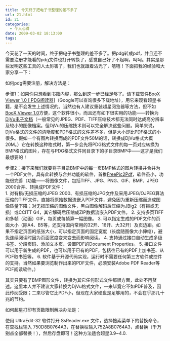 ```yaml
---
title: 今天终于把电子书整理的差不多了
url: 21.html
id: 21
categories:
  - 个人心得
date: 2009-03-02 18:13:00
tags:
---
```


今天花了一天的时间，终于把电子书整理的差不多了。把pdg转成pdf，并且还不需要注册才能看的pdg文件也打开转换了，感觉自己好了不起啊，呵呵。其实是那些发明这些工具的人太厉害了，我们也就跟着沾光了，嘻嘻！下面把我的经验和大家分享一下：  
  
如何pdg需要注册，解决方法是：  
  
步骤1：如果你只想看到书籍内容，那么到这一步已经足够了。请下载软件[BooX Viewer 1.0 \[ PDG阅读器\]](http://www.xdowns.com/soft/4/136/2006/Soft_29435.html)（Google可以查询很多下载地址），用它来观看超星书籍，是不会发生上述情况的。当然也有人建议重装超星阅览器等方法，但不如[BooX Viewer 1.0](http://www.xdowns.com/soft/4/136/2006/Soft_29435.html)方便，这个软件很小，而且还有如下很实用的功能——转换为[DjVu电子文档](http://www.cngis.org/bbs/viewtopic.php?f=6&t=7080)（一般常见的JPEG、PDF、TIFF压缩技术都无法同时达成高分辨率及较小的图像档案。但DjVu的压缩技术则可以完全解决这些问题。简单来说，DjVu格式的文件的清晰度和PDF格式的文件差不多，但是大小却比PDF格式的小很多。假如一个有图片转换而成的PDF文件50M的话，转换成DjVu格式大概20M。）它在转换这种格式时，第一步会先将PDG格式文件的每一页对应转换为BMP格式的图片，存在与PDG格式文件同目录下的子目录BMP中——这才是我们最想要的！  
  
步骤2：接下来我们就要将子目录BMP中的每一页BMP格式的图片转换并合并为一个PDF文件，具有此转换与合并功能的软件，首推[FreePic2Pdf](http://www.comicer.com/stronghorse/software/index.htm?JaNUY1=J250ICMyMO1&hFOuD1=Zv5VJouNbP#FreePic2Pdf)，软件虽小，功能很完善（功能——将图像文件，包括TIFF、JPG、PNG、GIF、BMP、JPEG 2000合并、转换成PDF文件：  
1\. 对有损/无损压缩的JPEG 2000、有损压缩的JPG文件及采用JPEG/OJPEG算法压缩的TIFF文件，直接将原始数据流嵌入PDF文件，避免因为重新压缩而造成图像质量下降；对无损压缩的图像文件，黑白图像解码后压缩为JBig2（有损或无损）或CCITT G4，其它解码后压缩成ZIP数据流嵌入PDF文件。 2. 支持多页TIFF和多帧（动画）GIF，每页或每帧算一幅图像。 3. 可以指定生成的PDF文件的页面大小（除A4、B5等，还支持国内常用的32开、16开、大32开）及页边距。如果不指定页面的纸张大小，可以指定页面的固定宽度（长度随图像大小伸缩），避免连续阅读时因为页面宽度变来变去而影响阅读。 4. 支持通过接口自动生成多级书签、分段页码、添加文本页、设置PDF的Document Properties。 5. 接口文件可以用于新生成的PDF，也可以用于已有的PDF，包括往已有的PDF上加书签、从PDF取书签等。 6. 软件基于开源代码实现，运行时不需要任何第三方软件或控件的支持。当然如果要浏览制作出来的PDF文件，必须安装Adobe PDF Reader等PDF阅读软件。）  
  
其实只要有了BMP图形文件，转换为其它任何形式文件都很方面，此处不再赘述。这里本人并不建议大家转换为DjVu格式文件，一来毕竟它不如PDF普及，因此传阅受限；二来尽管它比PDF小，但现在大家硬盘是足够用的，不会在乎那几十兆的节约。  
  
如何超星打印有页数限制解决办法是：  
  
使用 UltraEdit-32 软件打开 SsReader.exe 文件，选择搜索菜单下的替换命令，在查找栏输入 750D8B0764A3，在替换栏输入752A8B0764A3，点替换（千万别点全部替换！），然后存盘即可！这种方法适合超星3.9~4.0.